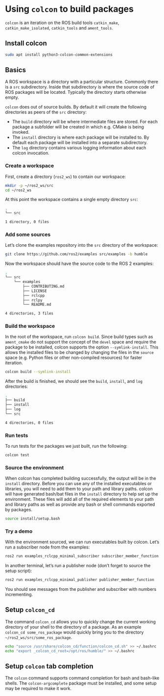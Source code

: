 # Using `colcon` to build packages

`colcon` is an iteration on the ROS build tools `catkin_make`, `catkin_make_isolated`, `catkin_tools` and `ament_tools`.

## Install colcon

```bash
sudo apt install python3-colcon-common-extensions
```
## Basics

A ROS workspace is a directory with a particular structure. Commonly there is a `src` subdirectory. Inside that subdirectory is where the source code of ROS packages will be located. Typically the directory starts otherwise empty.

`colcon` does out of source builds. By default it will create the following directories as peers of the `src` directory:

- The `build` directory will be where intermediate files are stored. For each package a subfolder will be created in which e.g. CMake is being invoked.
- The `install` directory is where each package will be installed to. By default each package will be installed into a separate subdirectory.
- The `log` directory contains various logging information about each colcon invocation.

### Create a workspace

First, create a directory (`ros2_ws`) to contain our workspace:

```bash
mkdir -p ~/ros2_ws/src
cd ~/ros2_ws
```
At this point the workspace contains a single empty directory `src`:

```bash
.
└── src

1 directory, 0 files
```

### Add some sources

Let’s clone the examples repository into the `src` directory of the workspace:

```bash
git clone https://github.com/ros2/examples src/examples -b humble
```
Now the workspace should have the source code to the ROS 2 examples:

```bash
.
└── src
    └── examples
        ├── CONTRIBUTING.md
        ├── LICENSE
        ├── rclcpp
        ├── rclpy
        └── README.md

4 directories, 3 files
```

### Build the workspace

In the root of the workspace, run `colcon build`. Since build types such as `ament_cmake` do not support the concept of the `devel` space and require the package to be installed, colcon supports the option `--symlink-install`. This allows the installed files to be changed by changing the files in the `source` space (e.g. Python files or other non-compiled resources) for faster iteration.

```bash
colcon build --symlink-install
```

After the build is finished, we should see the `build`, `install`, and `log` directories:

```bash
.
├── build
├── install
├── log
└── src

4 directories, 0 files
```

### Run tests

To run tests for the packages we just built, run the following:

```bash
colcon test
```

### Source the environment

When colcon has completed building successfully, the output will be in the `install` directory. Before you can use any of the installed executables or libraries, you will need to add them to your path and library paths. colcon will have generated bash/bat files in the `install` directory to help set up the environment. These files will add all of the required elements to your path and library paths as well as provide any bash or shell commands exported by packages.

```bash
source install/setup.bash
```

### Try a demo
With the environment sourced, we can run executables built by colcon. Let’s run a subscriber node from the examples:

```bash
ros2 run examples_rclcpp_minimal_subscriber subscriber_member_function
```

In another terminal, let’s run a publisher node (don’t forget to source the setup script):

```bash
ros2 run examples_rclcpp_minimal_publisher publisher_member_function
```

You should see messages from the publisher and subscriber with numbers incrementing.

## Setup `colcon_cd`

The command `colcon_cd` allows you to quickly change the current working directory of your shell to the directory of a package. As an example `colcon_cd some_ros_package` would quickly bring you to the directory `~/ros2_ws/src/some_ros_package`.

```bash
echo "source /usr/share/colcon_cd/function/colcon_cd.sh" >> ~/.bashrc
echo "export _colcon_cd_root=/opt/ros/humble/" >> ~/.bashrc
```

## Setup `colcon` tab completion

The `colcon` command supports command completion for bash and bash-like shells. The `colcon-argcomplete` package must be installed, and some setup may be required to make it work.
